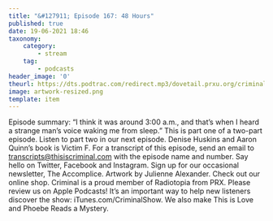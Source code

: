 ```yaml
---
title: "&#127911; Episode 167: 48 Hours"
published: true
date: 19-06-2021 18:46
taxonomy:
    category:
        - stream
    tag:
        - podcasts
header_image: '0'
theurl: https://dts.podtrac.com/redirect.mp3/dovetail.prxu.org/criminal/6d44df2c-17b8-4244-b82e-cce25c6dceed/Episode_167_48_Hours_Part_1.mp3
image: artwork-resized.png
template: item
--- 
```

Episode summary: “I think it was around 3:00 a.m., and that’s when I heard a strange man’s voice waking me from sleep.” This is part one of a two-part episode. Listen to part two in our next episode. Denise Huskins and Aaron Quinn’s book is Victim F. For a transcript of this episode, send an email to transcripts@thisiscriminal.com with the episode name and number. Say hello on Twitter, Facebook and Instagram. Sign up for our occasional newsletter, The Accomplice. Artwork by Julienne Alexander. Check out our online shop. Criminal is a proud member of Radiotopia from PRX. Please review us on Apple Podcasts! It’s an important way to help new listeners discover the show: iTunes.com/CriminalShow. We also make This is Love and Phoebe Reads a Mystery.
